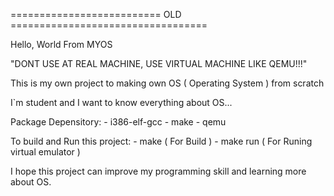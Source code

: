 ========================== OLD ==================================

Hello, World From MYOS

"DONT USE AT REAL MACHINE, USE VIRTUAL MACHINE LIKE QEMU!!!"

This is my own project to making own OS ( Operating System ) from scratch

I`m student and I want to know everything about OS...

Package Depensitory:
    - i386-elf-gcc
    - make
    - qemu

To build and Run this project:
    - make ( For Build )
    - make run ( For Runing virtual emulator )

I hope this project can improve my programming skill and learning more about OS.


